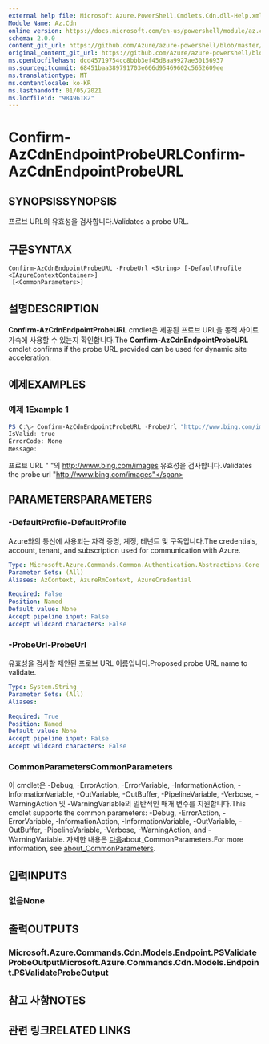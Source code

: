 ```yaml
---
external help file: Microsoft.Azure.PowerShell.Cmdlets.Cdn.dll-Help.xml
Module Name: Az.Cdn
online version: https://docs.microsoft.com/en-us/powershell/module/az.cdn/confirm-azcdnendpointprobeurl
schema: 2.0.0
content_git_url: https://github.com/Azure/azure-powershell/blob/master/src/Cdn/Cdn/help/Confirm-AzCdnEndpointProbeURL.md
original_content_git_url: https://github.com/Azure/azure-powershell/blob/master/src/Cdn/Cdn/help/Confirm-AzCdnEndpointProbeURL.md
ms.openlocfilehash: dcd45719754cc8bbb3ef45d8aa9927ae30156937
ms.sourcegitcommit: 68451baa389791703e666d95469602c5652609ee
ms.translationtype: MT
ms.contentlocale: ko-KR
ms.lasthandoff: 01/05/2021
ms.locfileid: "98496182"
---
```

# <span data-ttu-id="7ce72-101">Confirm-AzCdnEndpointProbeURL</span><span class="sxs-lookup"><span data-stu-id="7ce72-101">Confirm-AzCdnEndpointProbeURL</span></span>

## <span data-ttu-id="7ce72-102">SYNOPSIS</span><span class="sxs-lookup"><span data-stu-id="7ce72-102">SYNOPSIS</span></span>
<span data-ttu-id="7ce72-103">프로브 URL의 유효성을 검사합니다.</span><span class="sxs-lookup"><span data-stu-id="7ce72-103">Validates a probe URL.</span></span>

## <span data-ttu-id="7ce72-104">구문</span><span class="sxs-lookup"><span data-stu-id="7ce72-104">SYNTAX</span></span>

```
Confirm-AzCdnEndpointProbeURL -ProbeUrl <String> [-DefaultProfile <IAzureContextContainer>]
 [<CommonParameters>]
```

## <span data-ttu-id="7ce72-105">설명</span><span class="sxs-lookup"><span data-stu-id="7ce72-105">DESCRIPTION</span></span>
<span data-ttu-id="7ce72-106">**Confirm-AzCdnEndpointProbeURL** cmdlet은 제공된 프로브 URL을 동적 사이트 가속에 사용할 수 있는지 확인합니다.</span><span class="sxs-lookup"><span data-stu-id="7ce72-106">The **Confirm-AzCdnEndpointProbeURL** cmdlet confirms if the probe URL provided can be used for dynamic site acceleration.</span></span>

## <span data-ttu-id="7ce72-107">예제</span><span class="sxs-lookup"><span data-stu-id="7ce72-107">EXAMPLES</span></span>

### <span data-ttu-id="7ce72-108">예제 1</span><span class="sxs-lookup"><span data-stu-id="7ce72-108">Example 1</span></span>
```powershell
PS C:\> Confirm-AzCdnEndpointProbeURL -ProbeUrl "http://www.bing.com/images"
IsValid: true
ErrorCode: None
Message:
```

<span data-ttu-id="7ce72-109">프로브 URL " "의 http://www.bing.com/images 유효성을 검사합니다.</span><span class="sxs-lookup"><span data-stu-id="7ce72-109">Validates the probe url "http://www.bing.com/images"</span></span>

## <span data-ttu-id="7ce72-110">PARAMETERS</span><span class="sxs-lookup"><span data-stu-id="7ce72-110">PARAMETERS</span></span>

### <span data-ttu-id="7ce72-111">-DefaultProfile</span><span class="sxs-lookup"><span data-stu-id="7ce72-111">-DefaultProfile</span></span>
<span data-ttu-id="7ce72-112">Azure와의 통신에 사용되는 자격 증명, 계정, 테넌트 및 구독입니다.</span><span class="sxs-lookup"><span data-stu-id="7ce72-112">The credentials, account, tenant, and subscription used for communication with Azure.</span></span>

```yaml
Type: Microsoft.Azure.Commands.Common.Authentication.Abstractions.Core.IAzureContextContainer
Parameter Sets: (All)
Aliases: AzContext, AzureRmContext, AzureCredential

Required: False
Position: Named
Default value: None
Accept pipeline input: False
Accept wildcard characters: False
```

### <span data-ttu-id="7ce72-113">-ProbeUrl</span><span class="sxs-lookup"><span data-stu-id="7ce72-113">-ProbeUrl</span></span>
<span data-ttu-id="7ce72-114">유효성을 검사할 제안된 프로브 URL 이름입니다.</span><span class="sxs-lookup"><span data-stu-id="7ce72-114">Proposed probe URL name to validate.</span></span>

```yaml
Type: System.String
Parameter Sets: (All)
Aliases:

Required: True
Position: Named
Default value: None
Accept pipeline input: False
Accept wildcard characters: False
```

### <span data-ttu-id="7ce72-115">CommonParameters</span><span class="sxs-lookup"><span data-stu-id="7ce72-115">CommonParameters</span></span>
<span data-ttu-id="7ce72-116">이 cmdlet은 -Debug, -ErrorAction, -ErrorVariable, -InformationAction, -InformationVariable, -OutVariable, -OutBuffer, -PipelineVariable, -Verbose, -WarningAction 및 -WarningVariable의 일반적인 매개 변수를 지원합니다.</span><span class="sxs-lookup"><span data-stu-id="7ce72-116">This cmdlet supports the common parameters: -Debug, -ErrorAction, -ErrorVariable, -InformationAction, -InformationVariable, -OutVariable, -OutBuffer, -PipelineVariable, -Verbose, -WarningAction, and -WarningVariable.</span></span> <span data-ttu-id="7ce72-117">자세한 내용은 [다음](http://go.microsoft.com/fwlink/?LinkID=113216)about_CommonParameters.</span><span class="sxs-lookup"><span data-stu-id="7ce72-117">For more information, see [about_CommonParameters](http://go.microsoft.com/fwlink/?LinkID=113216).</span></span>

## <span data-ttu-id="7ce72-118">입력</span><span class="sxs-lookup"><span data-stu-id="7ce72-118">INPUTS</span></span>

### <span data-ttu-id="7ce72-119">없음</span><span class="sxs-lookup"><span data-stu-id="7ce72-119">None</span></span>

## <span data-ttu-id="7ce72-120">출력</span><span class="sxs-lookup"><span data-stu-id="7ce72-120">OUTPUTS</span></span>

### <span data-ttu-id="7ce72-121">Microsoft.Azure.Commands.Cdn.Models.Endpoint.PSValidateProbeOutput</span><span class="sxs-lookup"><span data-stu-id="7ce72-121">Microsoft.Azure.Commands.Cdn.Models.Endpoint.PSValidateProbeOutput</span></span>

## <span data-ttu-id="7ce72-122">참고 사항</span><span class="sxs-lookup"><span data-stu-id="7ce72-122">NOTES</span></span>

## <span data-ttu-id="7ce72-123">관련 링크</span><span class="sxs-lookup"><span data-stu-id="7ce72-123">RELATED LINKS</span></span>
